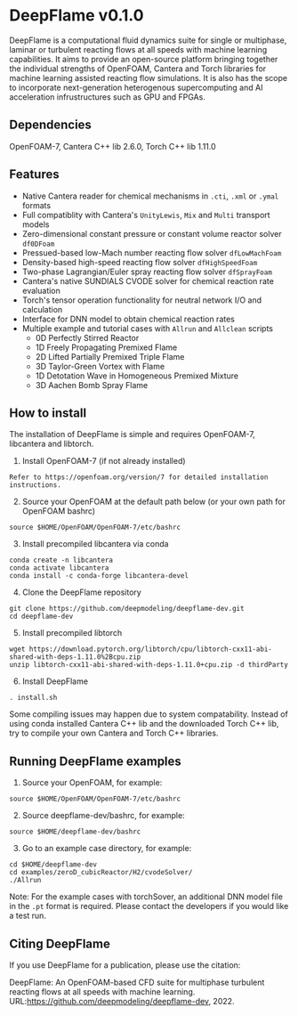 # DeepFlame v0.1.0
DeepFlame is a computational fluid dynamics suite for single or multiphase, laminar or turbulent reacting flows at all speeds with machine learning capabilities. It aims to provide an open-source platform bringing together the individual strengths of OpenFOAM, Cantera and Torch libraries for machine learning assisted reacting flow simulations. It is also has the scope to incorporate next-generation heterogenous supercomputing and AI acceleration infrustructures such as GPU and FPGAs.  

## Dependencies
OpenFOAM-7, Cantera C++ lib 2.6.0, Torch C++ lib 1.11.0

## Features
- Native Cantera reader for chemical mechanisms in `.cti`, `.xml` or `.ymal` formats
- Full compatiblity with Cantera's `UnityLewis`, `Mix` and `Multi` transport models
- Zero-dimensional constant pressure or constant volume reactor solver `df0DFoam`
- Pressued-based low-Mach number reacting flow solver `dfLowMachFoam`
- Density-based high-speed reacting flow solver `dfHighSpeedFoam`
- Two-phase Lagrangian/Euler spray reacting flow solver `dfSprayFoam`
- Cantera's native SUNDIALS CVODE solver for chemical reaction rate evaluation
- Torch's tensor operation functionality for neutral network I/O and calculation
- Interface for DNN model to obtain chemical reaction rates 
- Multiple example and tutorial cases with `Allrun` and `Allclean` scripts
  - 0D Perfectly Stirred Reactor
  - 1D Freely Propagating Premixed Flame
  - 2D Lifted Partially Premixed Triple Flame
  - 3D Taylor-Green Vortex with Flame
  - 1D Detotation Wave in Homogeneous Premixed Mixture
  - 3D Aachen Bomb Spray Flame

## How to install
The installation of DeepFlame is simple and requires OpenFOAM-7, libcantera and libtorch. 

1. Install OpenFOAM-7 (if not already installed)
```
Refer to https://openfoam.org/version/7 for detailed installation instructions.
```
2. Source your OpenFOAM at the default path below (or your own path for OpenFOAM bashrc)
```
source $HOME/OpenFOAM/OpenFOAM-7/etc/bashrc 
```
3. Install precompiled libcantera via conda
```
conda create -n libcantera
conda activate libcantera
conda install -c conda-forge libcantera-devel
```
4. Clone the DeepFlame repository
```
git clone https://github.com/deepmodeling/deepflame-dev.git
cd deepflame-dev
```
5. Install precompiled libtorch 
```
wget https://download.pytorch.org/libtorch/cpu/libtorch-cxx11-abi-shared-with-deps-1.11.0%2Bcpu.zip
unzip libtorch-cxx11-abi-shared-with-deps-1.11.0+cpu.zip -d thirdParty
```
6. Install DeepFlame
```
. install.sh
```
Some compiling issues may happen due to system compatability. Instead of using conda installed Cantera C++ lib and the downloaded Torch C++ lib, try to compile your own Cantera and Torch C++ libraries.

## Running DeepFlame examples
1. Source your OpenFOAM, for example:
```
source $HOME/OpenFOAM/OpenFOAM-7/etc/bashrc 
```
2. Source deepflame-dev/bashrc, for example:
```
source $HOME/deepflame-dev/bashrc
```
3. Go to an example case directory, for example:
```
cd $HOME/deepflame-dev
cd examples/zeroD_cubicReactor/H2/cvodeSolver/
./Allrun
```

Note: For the example cases with torchSover, an additional DNN model file in the `.pt` format is required. Please contact the developers if you would like a test run. 


## Citing DeepFlame
If you use DeepFlame for a publication, please use the citation: 

DeepFlame: An OpenFOAM-based CFD suite for multiphase turbulent reacting flows at all speeds with machine learning. URL:https://github.com/deepmodeling/deepflame-dev, 2022.
